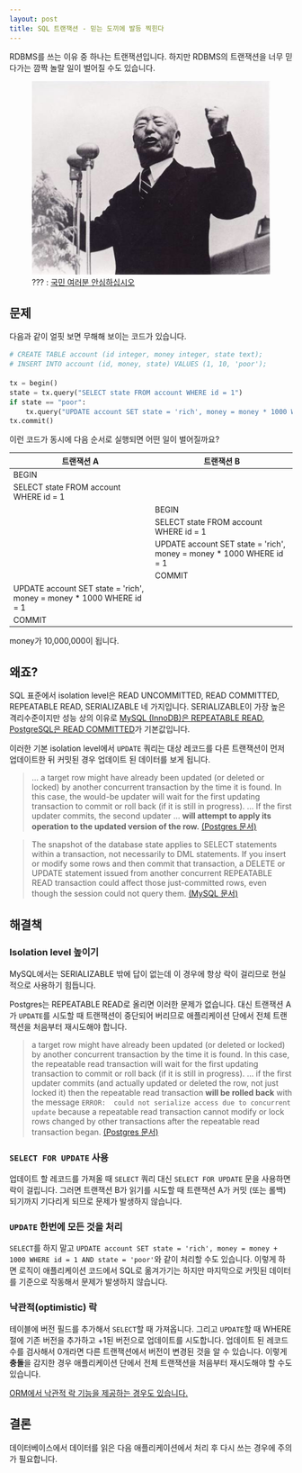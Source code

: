 ```yaml
---
layout: post
title: SQL 트랜잭션 - 믿는 도끼에 발등 찍힌다
---
```


RDBMS를 쓰는 이유 중 하나는 트랜잭션입니다. 하지만 RDBMS의 트랜잭션을 너무 믿다가는 깜짝 놀랄 일이 벌어질 수도 있습니다.

<figure>
<img src="/public/img/lsm.jpg" alt="국민 여러분 안심하십시오">
<figcaption>??? : <a href="https://librewiki.net/wiki/%EC%9D%B4%EC%8A%B9%EB%A7%8C">국민 여러분 안심하십시오</a></figcaption>
</figure>

## 문제

다음과 같이 얼핏 보면 무해해 보이는 코드가 있습니다.

```py
# CREATE TABLE account (id integer, money integer, state text);
# INSERT INTO account (id, money, state) VALUES (1, 10, 'poor');

tx = begin()
state = tx.query("SELECT state FROM account WHERE id = 1")
if state == "poor":
    tx.query("UPDATE account SET state = 'rich', money = money * 1000 WHERE id = 1")
tx.commit()
```

이런 코드가 동시에 다음 순서로 실행되면 어떤 일이 벌어질까요?

| 트랜잭션 A | 트랜잭션 B |
| ------------------------- | ---------------------------|
| BEGIN | |
| SELECT state FROM account WHERE id = 1 | |
| | BEGIN |
| | SELECT state FROM account WHERE id = 1 |
| | UPDATE account SET state = 'rich', money = money * 1000 WHERE id = 1 |
| | COMMIT |
| UPDATE account SET state = 'rich', money = money * 1000 WHERE id = 1 | |
| COMMIT | |

money가 10,000,000이 됩니다.

## 왜죠?

SQL 표준에서 isolation level은 READ UNCOMMITTED, READ COMMITTED, REPEATABLE READ, SERIALIZABLE 네 가지입니다.
SERIALIZABLE이 가장 높은 격리수준이지만 성능 상의 이유로 [MySQL (InnoDB)은 REPEATABLE READ](https://dev.mysql.com/doc/refman/5.7/en/innodb-transaction-isolation-levels.html), [PostgreSQL은 READ COMMITTED](https://www.postgresql.org/docs/current/static/transaction-iso.html)가 기본값입니다.

이러한 기본 isolation level에서 `UPDATE` 쿼리는 대상 레코드를 다른 트랜잭션이 먼저 업데이트한 뒤 커밋된 경우 업데이트 된 데이터를 보게 됩니다.

> ... a target row might have already been updated (or deleted or locked) by another concurrent transaction by the time it is found. In this case, the would-be updater will wait for the first updating transaction to commit or roll back (if it is still in progress). ... If the first updater commits, the second updater ... **will attempt to apply its operation to the updated version of the row.** [(Postgres 문서)](https://www.postgresql.org/docs/current/static/transaction-iso.html#XACT-READ-COMMITTED)

> The snapshot of the database state applies to SELECT statements within a transaction, not necessarily to DML statements. If you insert or modify some rows and then commit that transaction, a DELETE or UPDATE statement issued from another concurrent REPEATABLE READ transaction could affect those just-committed rows, even though the session could not query them. [(MySQL 문서)](https://dev.mysql.com/doc/refman/5.7/en/innodb-consistent-read.html)

## 해결책

### Isolation level 높이기

MySQL에서는 SERIALIZABLE 밖에 답이 없는데 이 경우에 항상 락이 걸리므로 현실적으로 사용하기 힘듭니다.

Postgres는 REPEATABLE READ로 올리면 이러한 문제가 없습니다. 대신 트랜잭션 A가 `UPDATE`를 시도할 때 트랜잭션이 중단되어 버리므로 애플리케이션 단에서 전체 트랜잭션을 처음부터 재시도해야 합니다.

> a target row might have already been updated (or deleted or locked) by another concurrent transaction by the time it is found. In this case, the repeatable read transaction will wait for the first updating transaction to commit or roll back (if it is still in progress). ... if the first updater commits (and actually updated or deleted the row, not just locked it) then the repeatable read transaction **will be rolled back** with the message `ERROR:  could not serialize access due to concurrent update` because a repeatable read transaction cannot modify or lock rows changed by other transactions after the repeatable read transaction began. [(Postgres 문서)](https://www.postgresql.org/docs/current/static/transaction-iso.html#XACT-REPEATABLE-READ)

### `SELECT FOR UPDATE` 사용

업데이트 할 레코드를 가져올 때 `SELECT` 쿼리 대신 `SELECT FOR UPDATE` 문을 사용하면 락이 걸립니다.
그러면 트랜잭션 B가 읽기를 시도할 때 트랜잭션 A가 커밋 (또는 롤백)되기까지 기다리게 되므로 문제가 발생하지 않습니다.

### `UPDATE` 한번에 모든 것을 처리

`SELECT`를 하지 말고 `UPDATE account SET state = 'rich', money = money + 1000 WHERE id = 1 AND state = 'poor'`와 같이 처리할 수도 있습니다.
이렇게 하면 로직이 애플리케이션 코드에서 SQL로 옮겨가기는 하지만 마지막으로 커밋된 데이터를 기준으로 작동해서 문제가 발생하지 않습니다.

### 낙관적(optimistic) 락

테이블에 버전 필드를 추가해서 `SELECT`할 때 가져옵니다. 그리고 `UPDATE`할 때 WHERE 절에 기존 버전을 추가하고 +1된 버전으로 업데이트를 시도합니다. 업데이트 된 레코드 수를 검사해서 0개라면 다른 트랜잭션에서 버전이 변경된 것을 알 수 있습니다. 이렇게 **충돌**을 감지한 경우 애플리케이션 단에서 전체 트랜잭션을 처음부터 재시도해야 할 수도 있습니다.

[ORM에서 낙관적 락 기능을 제공하는 경우도 있습니다.](https://docs.jboss.org/hibernate/orm/4.0/devguide/en-US/html/ch05.html)

## 결론

데이터베이스에서 데이터를 읽은 다음 애플리케이션에서 처리 후 다시 쓰는 경우에 주의가 필요합니다.
